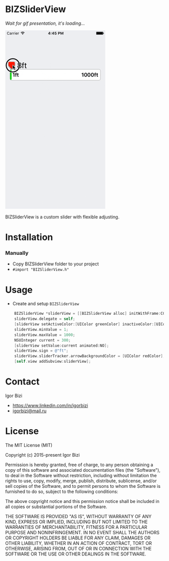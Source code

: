 # BIZSliderView

*Wait for gif presentation, it's loading...*

![alt tag](https://github.com/bizibizi/BIZSliderView/blob/master/presentation.gif)


BIZSliderView is a custom slider with flexible adjusting.


# Installation

### Manually
 - Copy BIZSliderView folder to your project 
 - ```#import "BIZSliderView.h"``` 


# Usage

- Create and setup ```BIZSliderView``` 
```objective-c
    BIZSliderView *sliderView = [[BIZSliderView alloc] initWithFrame:CGRectMake(self.view.bounds.size.width * 0.025, 100, self.view.bounds.size.width * 0.95, 60)];
    sliderView.delegate = self;
    [sliderView setActiveColor:[UIColor greenColor] inactiveColor:[UIColor whiteColor] handlerColor:[UIColor greenColor] borderColor:[UIColor lightGrayColor]];
    sliderView.minValue = 1;
    sliderView.maxValue = 1000;
    NSUInteger current = 300;
    [sliderView setValue:current animated:NO];
    sliderView.sign = @"ft";
    sliderView.sliderTracker.arrowBackgroundColor = [UIColor redColor];
    [self.view addSubview:sliderView];

```


# Contact

Igor Bizi
- https://www.linkedin.com/in/igorbizi
- igorbizi@mail.ru


# License
 
The MIT License (MIT)

Copyright (c) 2015-present Igor Bizi

Permission is hereby granted, free of charge, to any person obtaining a copy of this software and associated documentation files (the "Software"), to deal in the Software without restriction, including without limitation the rights to use, copy, modify, merge, publish, distribute, sublicense, and/or sell copies of the Software, and to permit persons to whom the Software is furnished to do so, subject to the following conditions:

The above copyright notice and this permission notice shall be included in all copies or substantial portions of the Software.

THE SOFTWARE IS PROVIDED "AS IS", WITHOUT WARRANTY OF ANY KIND, EXPRESS OR IMPLIED, INCLUDING BUT NOT LIMITED TO THE WARRANTIES OF MERCHANTABILITY, FITNESS FOR A PARTICULAR PURPOSE AND NONINFRINGEMENT. IN NO EVENT SHALL THE AUTHORS OR COPYRIGHT HOLDERS BE LIABLE FOR ANY CLAIM, DAMAGES OR OTHER LIABILITY, WHETHER IN AN ACTION OF CONTRACT, TORT OR OTHERWISE, ARISING FROM, OUT OF OR IN CONNECTION WITH THE SOFTWARE OR THE USE OR OTHER DEALINGS IN THE SOFTWARE.
 
